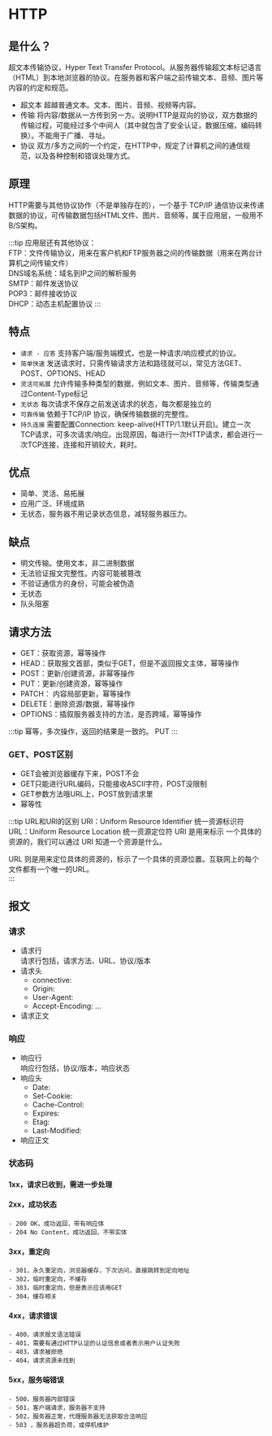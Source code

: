 # HTTP

## 是什么？

超文本传输协议，Hyper Text Transfer Protocol。从服务器传输超文本标记语言（HTML）到本地浏览器的协议。在服务器和客户端之前传输文本、音频、图片等内容的约定和规范。

- 超文本 超越普通文本。文本、图片、音频、视频等内容。
- 传输 将内容/数据从一方传到另一方。说明HTTP是双向的协议，双方数据的传输过程，可能经过多个中间人（其中就包含了安全认证，数据压缩，编码转换）。不能用于广播、寻址。
- 协议 双方/多方之间的一个约定，在HTTP中，规定了计算机之间的通信规范，以及各种控制和错误处理方式。

## 原理

HTTP需要与其他协议协作（不是单独存在的），一个基于 TCP/IP 通信协议来传递数据的协议，可传输数据包括HTML文件、图片、音频等，属于应用层，一般用不B/S架构。

:::tip
应用层还有其他协议：  
FTP：文件传输协议，用来在客户机和FTP服务器之间的传输数据（用来在两台计算机之间传输文件）  
DNS域名系统：域名到IP之间的解析服务  
SMTP：邮件发送协议  
POP3：邮件接收协议  
DHCP：动态主机配置协议
:::

## 特点

- `请求 - 应答` 支持客户端/服务端模式，也是一种请求/响应模式的协议。
- `简单快速` 发送请求时，只需传输请求方法和路径就可以，常见方法GET、POST、OPTIONS、HEAD
- `灵活可拓展` 允许传输多种类型的数据，例如文本、图片、音频等，传输类型通过Content-Type标记
- `无状态` 每次请求不保存之前发送请求的状态，每次都是独立的
- `可靠传输` 依赖于TCP/IP 协议，确保传输数据的完整性。
- `持久连接` 需要配置Connection: keep-alive(HTTP/1.1默认开启)。建立一次TCP请求，可多次请求/响应。出现原因，每进行一次HTTP请求，都会进行一次TCP连接，连接和开销较大，耗时。

## 优点

- 简单、灵活、易拓展
- 应用广泛、环境成熟
- 无状态，服务器不用记录状态信息，减轻服务器压力。

## 缺点

- 明文传输。使用文本，非二进制数据
- 无法验证报文完整性。内容可能被篡改
- 不验证通信方的身份，可能会被伪造
- 无状态
- 队头阻塞

## 请求方法

- GET：获取资源，幂等操作
- HEAD：获取报文首部，类似于GET，但是不返回报文主体，幂等操作
- POST：更新/创建资源，非幂等操作
- PUT：更新/创建资源，幂等操作
- PATCH： 内容局部更新，幂等操作
- DELETE：删除资源/数据，幂等操作
- OPTIONS：插叙服务器支持的方法，是否跨域，幂等操作

:::tip
幂等，多次操作，返回的结果是一致的。
PUT
:::

### GET、POST区别

- GET会被浏览器缓存下来，POST不会
- GET只能进行URL编码，只能接收ASCII字符，POST没限制
- GET参数方法哦URL上，POST放到请求里
- 幂等性

:::tip
URL和URI的区别
URI：Uniform Resource Identifier 统一资源标识符  
URL：Uniform Resource Location 统一资源定位符
URI 是用来标示 一个具体的资源的，我们可以通过 URI 知道一个资源是什么。

URL 则是用来定位具体的资源的，标示了一个具体的资源位置。互联网上的每个文件都有一个唯一的URL。  
:::

## 报文

### 请求

- 请求行  
请求行包括，请求方法、URL、协议/版本
- 请求头
    - connective:
    - Origin:
    - User-Agent:
    - Accept-Encoding:
    ...
- 请求正文


### 响应

- 响应行  
    响应行包括，协议/版本，响应状态
- 响应头
    - Date:
    - Set-Cookie:
    - Cache-Control:
    - Expires:
    - Etag:
    - Last-Modified:
- 响应正文

### 状态码

#### 1xx，请求已收到，需进一步处理

#### 2xx，成功状态

    - 200 OK，成功返回，带有响应体
    - 204 No Content，成功返回，不带实体

#### 3xx，重定向

    - 301，永久重定向，浏览器缓存，下次访问，直接跳转到定向地址
    - 302，临时重定向，不缓存
    - 303，临时重定向，但是表示应该用GET
    - 304，缓存相关
#### 4xx，请求错误

    - 400，请求报文语法错误
    - 401，需要有通过HTTP认证的认证信息或者表示用户认证失败
    - 403，请求被拒绝
    - 404，请求资源未找到

#### 5xx，服务端错误

    - 500，服务器内部错误
    - 501，客户端请求，服务器不支持
    - 502，服务器正常，代理服务器无法获取合法响应
    - 503 ，服务器超负荷，或停机维护
